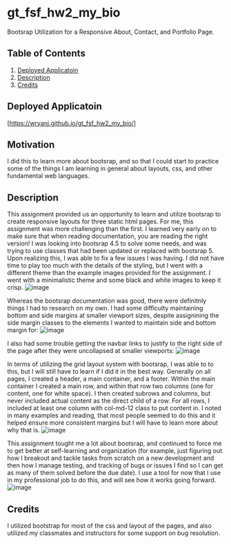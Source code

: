 # gt_fsf_hw2_my_bio
Bootsrap Utilization for a Responsive About, Contact, and Portfolio Page.

## Table of Contents

1.  [Deployed Applicatoin](#Deployed-Applicatoin)
2.  [Description](#Description)
3.  [Credits](#Credits)

## Deployed Applicatoin
[https://wryanj.github.io/gt_fsf_hw2_my_bio/]

## Motivation
I did this to learn more about bootsrap, and so that I could start to practice some of the things I am learning in general about layouts, css, and other fundamental web languages. 

## Description
This assignment provided us an opportunity to learn and utilize bootsrap to create responsive layouts for three static html pages. For me, this assignment was more challenging than the first. I learned very early on to make sure that when reading documentation, you are reading the right version! I was looking into bootsrap 4.5 to solve some needs, and was trying to use classes that had been updated or replaced with bootsrap 5. Upon realizing this, I was able to fix a few issues I was having. I did not have time to play too much with the details of the styling, but I went with a different theme than the example images provided for the assignment. I went with a minimalistic theme and some black and white images to keep it crisp.
![image](https://user-images.githubusercontent.com/72420733/102437935-5a4f2c00-3fe9-11eb-8205-71e71851a5cf.png)

Whereas the bootsrap documentation was good, there were definitnly things I had to research on my own. I had some difficulty maintaining bottom and side margins at smaller viewport sizes, despite assignining the side margin classes to the elements I wanted to maintain side and bottom margin for:
![image](https://user-images.githubusercontent.com/72420733/102437982-7783fa80-3fe9-11eb-978b-63ee9e6752e1.png)

I also had some trouble getting the navbar links to justify to the right side of the page after they were uncollapsed at smaller viewports:
![image](https://user-images.githubusercontent.com/72420733/102438027-8cf92480-3fe9-11eb-8bcd-837f9068f373.png)

In terms of utilizing the grid layout system with bootsrap, I was able to to this, but I will still have to learn if I did it in the best way. Generally on all pages, I created a header, a main container, and a footer. Within the main container I created a main row, and within that row two columns (one for content, one for white space). I then created subrows and columns, but never included actual content as the direct child of a row. For all rows, I included at least one column with col-md-12 class to put content in. I noted in many examples and reading, that most people seemed to do this and it helped ensure more consistent margins but I will have to learn more about why that is. 
![image](https://user-images.githubusercontent.com/72420733/102438076-a306e500-3fe9-11eb-88bf-41c59b1f80db.png)

This assignment tought me a lot about bootsrap, and continued to force me to get better at self-learning and organization (for example, just figuring out how I breakout and tackle tasks from scratch on a new development and then how I manage testing, and tracking of bugs or issues I find so I can get as many of them solved before the due date). I use a tool for now that I use in my professional job to do this, and will see how it works going forward. 
![image](https://user-images.githubusercontent.com/72420733/102438146-c29e0d80-3fe9-11eb-8ac9-39c4031ee70d.png)


## Credits
I utilized bootstrap for most of the css and layout of the pages, and also utilized my classmates and instructors for some support on bug resolution.

